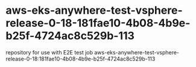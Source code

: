 # aws-eks-anywhere-test-vsphere-release-0-18-181fae10-4b08-4b9e-b25f-4724ac8c529b-113
repository for use with E2E test job aws-eks-anywhere-test-vsphere-release-0-18:181fae10-4b08-4b9e-b25f-4724ac8c529b-113
